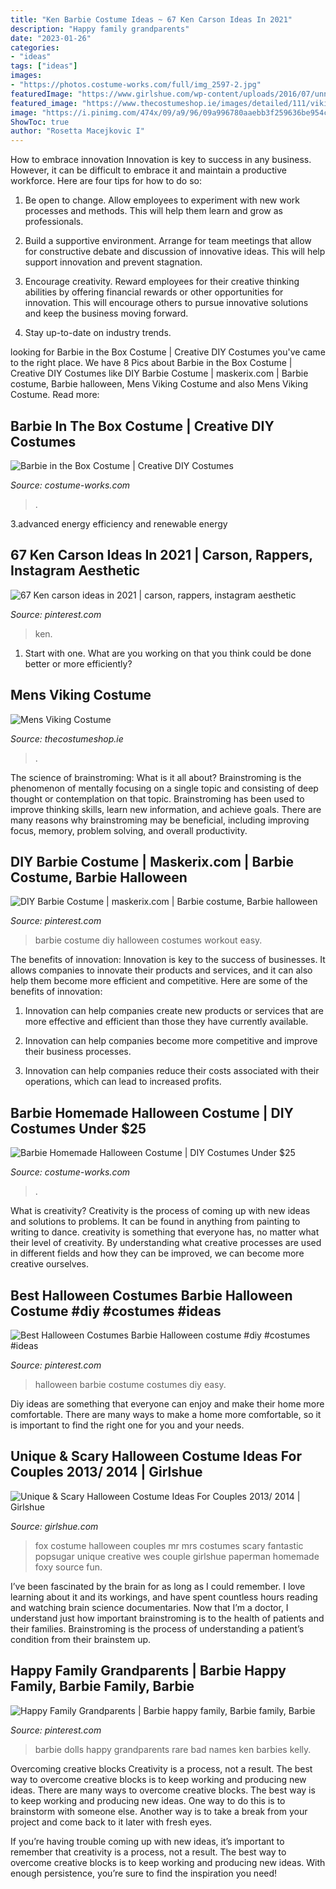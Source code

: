 ```yaml
---
title: "Ken Barbie Costume Ideas ~ 67 Ken Carson Ideas In 2021"
description: "Happy family grandparents"
date: "2023-01-26"
categories:
- "ideas"
tags: ["ideas"]
images:
- "https://photos.costume-works.com/full/img_2597-2.jpg"
featuredImage: "https://www.girlshue.com/wp-content/uploads/2016/07/unnamed-file-2451.jpg"
featured_image: "https://www.thecostumeshop.ie/images/detailed/111/viking_side.jpg"
image: "https://i.pinimg.com/474x/09/a9/96/09a996780aaebb3f259636be954caffc.jpg"
ShowToc: true
author: "Rosetta Macejkovic I"
---
```



How to embrace innovation
Innovation is key to success in any business. However, it can be difficult to embrace it and maintain a productive workforce. Here are four tips for how to do so:
1) Be open to change. Allow employees to experiment with new work processes and methods. This will help them learn and grow as professionals.

2) Build a supportive environment. Arrange for team meetings that allow for constructive debate and discussion of innovative ideas. This will help support innovation and prevent stagnation.

3) Encourage creativity. Reward employees for their creative thinking abilities by offering financial rewards or other opportunities for innovation. This will encourage others to pursue innovative solutions and keep the business moving forward.

4) Stay up-to-date on industry trends.

	

		
looking for Barbie in the Box Costume | Creative DIY Costumes you've came to the right place. We have 8 Pics about Barbie in the Box Costume | Creative DIY Costumes like DIY Barbie Costume | maskerix.com | Barbie costume, Barbie halloween, Mens Viking Costume and also Mens Viking Costume. Read more:
		
    
## Barbie In The Box Costume | Creative DIY Costumes

<img loading=lazy src="https://photos.costume-works.com/full/barbie_in_the_box1.jpg" onerror="this.onerror=null;this.src='https://tse1.mm.bing.net/th?id=OIP.Du0tOe73eObFcwnLgcy2BwHaMt&amp;pid=15.1';" alt="Barbie in the Box Costume | Creative DIY Costumes">

_Source: costume-works.com_

>. 

	

3.advanced energy efficiency and renewable energy

    
## 67 Ken Carson Ideas In 2021 | Carson, Rappers, Instagram Aesthetic

<img loading=lazy src="https://i.pinimg.com/474x/09/a9/96/09a996780aaebb3f259636be954caffc.jpg" onerror="this.onerror=null;this.src='https://tse4.mm.bing.net/th?id=OIP.JsbikotjJ4lABjQJ_V75jQAAAA&amp;pid=15.1';" alt="67 Ken carson ideas in 2021 | carson, rappers, instagram aesthetic">

_Source: pinterest.com_

>ken. 

	

1. Start with one. What are you working on that you think could be done better or more efficiently?

    
## Mens Viking Costume

<img loading=lazy src="https://www.thecostumeshop.ie/images/detailed/111/viking_side.jpg" onerror="this.onerror=null;this.src='https://tse2.mm.bing.net/th?id=OIP.FFOo700CwpZZZO1CohqfFgHaMH&amp;pid=15.1';" alt="Mens Viking Costume">

_Source: thecostumeshop.ie_

>. 

	

The science of brainstroming: What is it all about?
Brainstroming is the phenomenon of mentally focusing on a single topic and consisting of deep thought or contemplation on that topic. Brainstroming has been used to improve thinking skills, learn new information, and achieve goals. There are many reasons why brainstroming may be beneficial, including improving focus, memory, problem solving, and overall productivity.

    
## DIY Barbie Costume | Maskerix.com | Barbie Costume, Barbie Halloween

<img loading=lazy src="https://i.pinimg.com/736x/6b/fc/99/6bfc99d5e49e3e797814a28678a030ee.jpg" onerror="this.onerror=null;this.src='https://tse3.mm.bing.net/th?id=OIP.pCu_6L8kJMv7J1AQwBQ_0wHaLG&amp;pid=15.1';" alt="DIY Barbie Costume | maskerix.com | Barbie costume, Barbie halloween">

_Source: pinterest.com_

>barbie costume diy halloween costumes workout easy. 

	

The benefits of innovation:
Innovation is key to the success of businesses. It allows companies to innovate their products and services, and it can also help them become more efficient and competitive. Here are some of the benefits of innovation:
1. Innovation can help companies create new products or services that are more effective and efficient than those they have currently available.

2. Innovation can help companies become more competitive and improve their business processes.

3. Innovation can help companies reduce their costs associated with their operations, which can lead to increased profits.

    
## Barbie Homemade Halloween Costume | DIY Costumes Under $25

<img loading=lazy src="https://photos.costume-works.com/full/img_2597-2.jpg" onerror="this.onerror=null;this.src='https://tse1.mm.bing.net/th?id=OIP.lHI7n0lFRnZnBn6PH9AlmgHaMw&amp;pid=15.1';" alt="Barbie Homemade Halloween Costume | DIY Costumes Under $25">

_Source: costume-works.com_

>. 

	

What is creativity?
Creativity is the process of coming up with new ideas and solutions to problems. It can be found in anything from painting to writing to dance. creativity is something that everyone has, no matter what their level of creativity. By understanding what creative processes are used in different fields and how they can be improved, we can become more creative ourselves.

    
## Best Halloween Costumes Barbie Halloween Costume #diy #costumes #ideas

<img loading=lazy src="https://i.pinimg.com/736x/75/ef/33/75ef33c38a7dee58327cdc279768cefb.jpg" onerror="this.onerror=null;this.src='https://tse2.mm.bing.net/th?id=OIP.CXNmiPGUoM7yaET1pYnG8AHaOd&amp;pid=15.1';" alt="Best Halloween Costumes Barbie Halloween costume #diy #costumes #ideas">

_Source: pinterest.com_

>halloween barbie costume costumes diy easy. 

	

Diy ideas are something that everyone can enjoy and make their home more comfortable. There are many ways to make a home more comfortable, so it is important to find the right one for you and your needs.

    
## Unique &amp; Scary Halloween Costume Ideas For Couples 2013/ 2014 | Girlshue

<img loading=lazy src="https://www.girlshue.com/wp-content/uploads/2016/07/unnamed-file-2451.jpg" onerror="this.onerror=null;this.src='https://tse3.mm.bing.net/th?id=OIP.XAes3A75SJZ8bYBuLAv4dQAAAA&amp;pid=15.1';" alt="Unique &amp; Scary Halloween Costume Ideas For Couples 2013/ 2014 | Girlshue">

_Source: girlshue.com_

>fox costume halloween couples mr mrs costumes scary fantastic popsugar unique creative wes couple girlshue paperman homemade foxy source fun. 

	

I’ve been fascinated by the brain for as long as I could remember. I love learning about it and its workings, and have spent countless hours reading and watching brain science documentaries. Now that I’m a doctor, I understand just how important brainstroming is to the health of patients and their families. Brainstroming is the process of understanding a patient’s condition from their brainstem up.

    
## Happy Family Grandparents | Barbie Happy Family, Barbie Family, Barbie

<img loading=lazy src="https://i.pinimg.com/736x/c7/6c/65/c76c659da791e95580fd30a381e24b5e--barbie-room-barbie-girl.jpg" onerror="this.onerror=null;this.src='https://tse1.mm.bing.net/th?id=OIP.ufnb17mmx1M2F-UHTr6y-gHaJ3&amp;pid=15.1';" alt="Happy Family Grandparents | Barbie happy family, Barbie family, Barbie">

_Source: pinterest.com_

>barbie dolls happy grandparents rare bad names ken barbies kelly. 

	

Overcoming creative blocks
Creativity is a process, not a result. The best way to overcome creative blocks is to keep working and producing new ideas.
There are many ways to overcome creative blocks. The best way is to keep working and producing new ideas. One way to do this is to brainstorm with someone else. Another way is to take a break from your project and come back to it later with fresh eyes.

If you’re having trouble coming up with new ideas, it’s important to remember that creativity is a process, not a result. The best way to overcome creative blocks is to keep working and producing new ideas. With enough persistence, you’re sure to find the inspiration you need!

